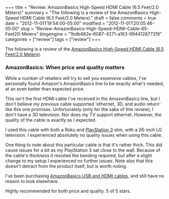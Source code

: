 +++
title = "Review: AmazonBasics High-Speed HDMI Cable (6.5 Feet/2.0 Meters)"
summary = "The following is a review of the AmazonBasics High-Speed HDMI Cable (6.5 Feet/2.0 Meters)."
draft = false
comments = true
date = "2012-11-01T19:54:00-05:00"
modified = "2012-11-01T20:05:46-05:00"
slug = "Review-AmazonBasics-High-Speed-HDMI-Cable-65-Feet20-Meters"
blogengine = "1bdb482e-6087-4271-a163-9944128772f8"
categories = ["review"]
tags = ["review"]
+++

<div class="note">
<p>The following is a review of the <a rel="external" href="http://www.amazon.com/gp/product/B008JR72SO?tag=strivinglifen-20">AmazonBasics High-Speed HDMI Cable (6.5 Feet/2.0 Meters)</a>.</p>
</div>
<h3>AmazonBasics: When price and quality matters</h3>
<p>While a number of retailers will try to sell you expensive cables, I've personally found Amazon's AmazonBasics line to be exactly what's needed, at an even better than expected price.</p>
<p>This isn't the first HDMI cable I've received in the AmazonBasics line, but I don't believe my previous cable supported 'ethernet, 3D, and audio return' like this one promises. Unfortunately (only for the sake of this review), I don't have a 3D television. Nor does my TV support ethernet. However, the quality of the cable is exactly as I expected.</p>
<p>I used this cable with both a Roku and <a rel="external" href="http://www.amazon.com/gp/product/B003VUO6LU?tag=strivinglifen-20">PlayStation 3</a> slim, with a 26-inch LG television. I experienced absolutely no quality issues when using this cable.</p>
<p>One thing to note about this particular cable is that it's rather thick. This did cause issues for a bit as my PlayStation 3 sat close to the wall. Because of the cable's thickness it resisted the bending required, but after a slight change to my setup I experienced no further issues.&nbsp;Note also that this doesn't detract from the product itself, but is worth noting.</p>
<p>I've been purchasing <a rel="external" href="http://www.amazon.com/s/ref=bl_sr_electronics?_encoding=UTF8&amp;field-brandtextbin=AmazonBasics&amp;node=172282&amp;tag=strivinglifen-20">AmazonBasics USB and HDMI cables</a>, and still have no reason to look elsewhere.</p>
<p>Highly recommended for both price and quality. 5 of 5 stars.</p>
